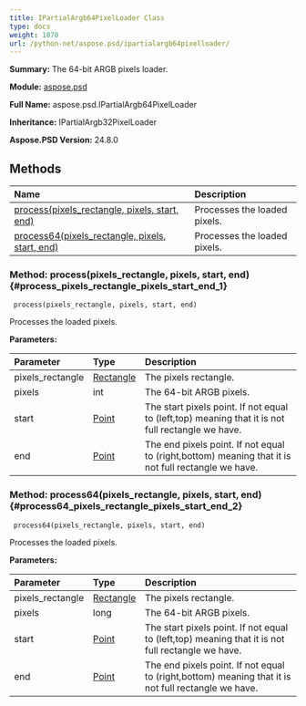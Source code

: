 ```yaml
---
title: IPartialArgb64PixelLoader Class
type: docs
weight: 1870
url: /python-net/aspose.psd/ipartialargb64pixelloader/
---
```


**Summary:** The 64-bit ARGB pixels loader.

**Module:** [aspose.psd](/psd/python-net/aspose.psd/)

**Full Name:** aspose.psd.IPartialArgb64PixelLoader

**Inheritance:** IPartialArgb32PixelLoader

**Aspose.PSD Version:** 24.8.0

## **Methods**
| **Name** | **Description** |
| :- | :- |
| [process(pixels_rectangle, pixels, start, end)](#process_pixels_rectangle_pixels_start_end_1) | Processes the loaded pixels. |
| [process64(pixels_rectangle, pixels, start, end)](#process64_pixels_rectangle_pixels_start_end_2) | Processes the loaded pixels. |


### Method: process(pixels_rectangle, pixels, start, end) {#process_pixels_rectangle_pixels_start_end_1}


```
 process(pixels_rectangle, pixels, start, end) 
```

Processes the loaded pixels.

**Parameters:**

| Parameter | Type | Description |
| :- | :- | :- |
| pixels_rectangle | [Rectangle](/psd/python-net/aspose.psd/rectangle) | The pixels rectangle. |
| pixels | int | The 64-bit ARGB pixels. |
| start | [Point](/psd/python-net/aspose.psd/point) | The start pixels point. If not equal to (left,top) meaning that it is not full rectangle we have. |
| end | [Point](/psd/python-net/aspose.psd/point) | The end pixels point. If not equal to (right,bottom) meaning that it is not full rectangle we have. |

### Method: process64(pixels_rectangle, pixels, start, end) {#process64_pixels_rectangle_pixels_start_end_2}


```
 process64(pixels_rectangle, pixels, start, end) 
```

Processes the loaded pixels.

**Parameters:**

| Parameter | Type | Description |
| :- | :- | :- |
| pixels_rectangle | [Rectangle](/psd/python-net/aspose.psd/rectangle) | The pixels rectangle. |
| pixels | long | The 64-bit ARGB pixels. |
| start | [Point](/psd/python-net/aspose.psd/point) | The start pixels point. If not equal to (left,top) meaning that it is not full rectangle we have. |
| end | [Point](/psd/python-net/aspose.psd/point) | The end pixels point. If not equal to (right,bottom) meaning that it is not full rectangle we have. |

